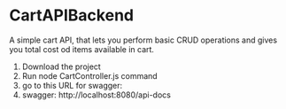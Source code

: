 # CartAPIBackend
A simple cart API, that lets you perform basic CRUD operations and gives you total cost od items available in cart.

1. Download the project
2. Run node CartController.js  command
3. go to this URL for swagger:
4. swagger: http://localhost:8080/api-docs 
